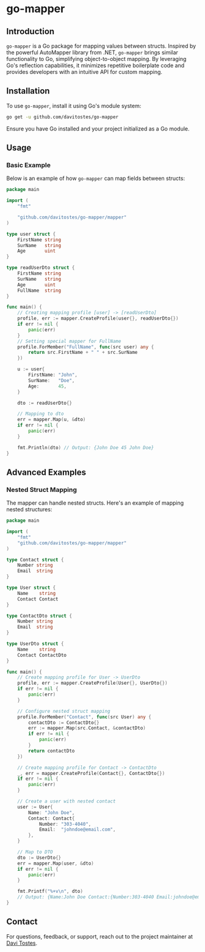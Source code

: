 # go-mapper

## Introduction
`go-mapper` is a Go package for mapping values between structs. Inspired by the powerful AutoMapper library from .NET, `go-mapper` brings similar functionality to Go, simplifying object-to-object mapping. By leveraging Go's reflection capabilities, it minimizes repetitive boilerplate code and provides developers with an intuitive API for custom mapping.

## Installation
To use `go-mapper`, install it using Go's module system:
```bash
go get -u github.com/davitostes/go-mapper
```
Ensure you have Go installed and your project initialized as a Go module.

## Usage
### Basic Example
Below is an example of how `go-mapper` can map fields between structs:
```go
package main

import (
	"fmt"

	"github.com/davitostes/go-mapper/mapper"
)

type user struct {
	FirstName string
	SurName   string
	Age       uint
}

type readUserDto struct {
	FirstName string
	SurName   string
	Age       uint
	FullName  string
}

func main() {
    // Creating mapping profile [user] -> [readUserDto]
	profile, err := mapper.CreateProfile(user{}, readUserDto{})
	if err != nil {
		panic(err)
	}
    // Setting special mapper for FullName
	profile.ForMember("FullName", func(src user) any {
		return src.FirstName + " " + src.SurName
	})

	u := user{
		FirstName: "John",
		SurName:   "Doe",
		Age:       45,
	}

	dto := readUserDto{}

    // Mapping to dto
	err = mapper.Map(u, &dto)
	if err != nil {
		panic(err)
	}

	fmt.Println(dto) // Output: {John Doe 45 John Doe}
}
```

## Advanced Examples

### Nested Struct Mapping
The mapper can handle nested structs. Here's an example of mapping nested structures:

```go
package main

import (
	"fmt"
	"github.com/davitostes/go-mapper/mapper"
)

type Contact struct {
	Number string
	Email  string
}

type User struct {
	Name    string
	Contact Contact
}

type ContactDto struct {
	Number string
	Email  string
}

type UserDto struct {
	Name    string
	Contact ContactDto
}

func main() {
	// Create mapping profile for User -> UserDto
	profile, err := mapper.CreateProfile(User{}, UserDto{})
	if err != nil {
		panic(err)
	}

	// Configure nested struct mapping
	profile.ForMember("Contact", func(src User) any {
		contactDto := ContactDto{}
		err := mapper.Map(src.Contact, &contactDto)
		if err != nil {
			panic(err)
		}
		return contactDto
	})

	// Create mapping profile for Contact -> ContactDto
	_, err = mapper.CreateProfile(Contact{}, ContactDto{})
	if err != nil {
		panic(err)
	}

	// Create a user with nested contact
	user := User{
		Name: "John Doe",
		Contact: Contact{
			Number: "303-4040",
			Email:  "johndoe@email.com",
		},
	}

	// Map to DTO
	dto := UserDto{}
	err = mapper.Map(user, &dto)
	if err != nil {
		panic(err)
	}

	fmt.Printf("%+v\n", dto)
	// Output: {Name:John Doe Contact:{Number:303-4040 Email:johndoe@email.com}}
}
```

## Contact
For questions, feedback, or support, reach out to the project maintainer at [Davi Tostes](mailto:davisiqueira591@gmail.com).
